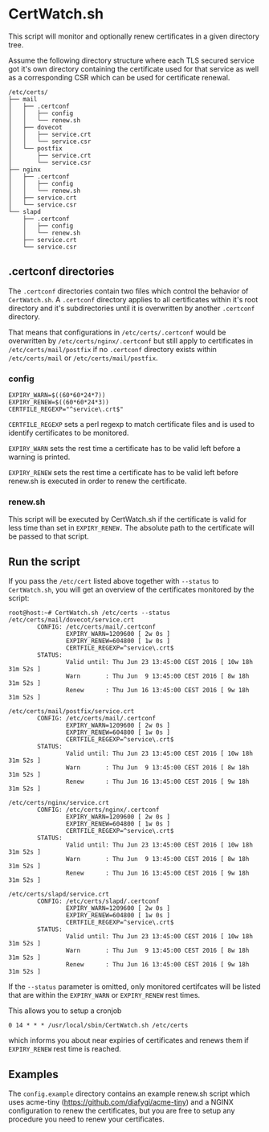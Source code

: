 # CertWatch.sh #

This script will monitor and optionally renew certificates in a given directory tree.

Assume the following directory structure where each TLS secured service got it's own directory containing the certificate used for that service as well as a corresponding CSR which can be used for certificate renewal.


	/etc/certs/
	├── mail
	│   ├── .certconf
	│   │   ├── config
	│   │   └── renew.sh
	│   ├── dovecot
	│   │   ├── service.crt
	│   │   └── service.csr
	│   └── postfix
	│       ├── service.crt
	│       └── service.csr
	├── nginx
	│   ├── .certconf
	│   │   ├── config
	│   │   └── renew.sh
	│   ├── service.crt
	│   └── service.csr
	└── slapd
	    ├── .certconf
	    │   ├── config
	    │   └── renew.sh
	    ├── service.crt
	    └── service.csr


## .certconf directories ##

The `.certconf` directories contain two files which control the behavior of `CertWatch.sh`. A `.certconf` directory applies to all certificates within it's root directory and it's subdirectories until it is overwritten by another `.certconf` directory.

That means that configurations in `/etc/certs/.certconf` would be overwritten by `/etc/certs/nginx/.certconf` but still apply to certificates in `/etc/certs/mail/postfix` if no `.certconf` directory exists within `/etc/certs/mail` or `/etc/certs/mail/postfix`.

### config ###

	EXPIRY_WARN=$((60*60*24*7))
	EXPIRY_RENEW=$((60*60*24*3))
	CERTFILE_REGEXP="^service\.crt$"


`CERTFILE_REGEXP` sets a perl regexp to match certificate files and is used to identify certificates to be monitored.

`EXPIRY_WARN` sets the rest time a certificate has to be valid left before a warning is printed.

`EXPIRY_RENEW` sets the rest time a certificate has to be valid left before renew.sh is executed in order to renew the certificate.

### renew.sh ###

This script will be executed by CertWatch.sh if the certificate is valid for less time than set in `EXPIRY_RENEW.` The absolute path to the certificate will be passed to that script.


## Run the script ##

If you pass the `/etc/cert` listed above together with `--status` to `CertWatch.sh`, you will get an overview of the certificates monitored by the script:

	root@host:~# CertWatch.sh /etc/certs --status
	/etc/certs/mail/dovecot/service.crt
	        CONFIG: /etc/certs/mail/.certconf
	                EXPIRY_WARN=1209600 [ 2w 0s ]
	                EXPIRY_RENEW=604800 [ 1w 0s ]
	                CERTFILE_REGEXP=^service\.crt$
	        STATUS:
	                Valid until: Thu Jun 23 13:45:00 CEST 2016 [ 10w 18h 31m 52s ]
	                Warn       : Thu Jun  9 13:45:00 CEST 2016 [ 8w 18h 31m 52s ] 
	                Renew      : Thu Jun 16 13:45:00 CEST 2016 [ 9w 18h 31m 52s ] 

	/etc/certs/mail/postfix/service.crt
	        CONFIG: /etc/certs/mail/.certconf
	                EXPIRY_WARN=1209600 [ 2w 0s ]
	                EXPIRY_RENEW=604800 [ 1w 0s ]
	                CERTFILE_REGEXP=^service\.crt$
	        STATUS:
	                Valid until: Thu Jun 23 13:45:00 CEST 2016 [ 10w 18h 31m 52s ]
	                Warn       : Thu Jun  9 13:45:00 CEST 2016 [ 8w 18h 31m 52s ] 
	                Renew      : Thu Jun 16 13:45:00 CEST 2016 [ 9w 18h 31m 52s ] 

	/etc/certs/nginx/service.crt
	        CONFIG: /etc/certs/nginx/.certconf
	                EXPIRY_WARN=1209600 [ 2w 0s ]
	                EXPIRY_RENEW=604800 [ 1w 0s ]
	                CERTFILE_REGEXP=^service\.crt$
	        STATUS:
	                Valid until: Thu Jun 23 13:45:00 CEST 2016 [ 10w 18h 31m 52s ]
	                Warn       : Thu Jun  9 13:45:00 CEST 2016 [ 8w 18h 31m 52s ] 
	                Renew      : Thu Jun 16 13:45:00 CEST 2016 [ 9w 18h 31m 52s ] 

	/etc/certs/slapd/service.crt
	        CONFIG: /etc/certs/slapd/.certconf
	                EXPIRY_WARN=1209600 [ 2w 0s ]
	                EXPIRY_RENEW=604800 [ 1w 0s ]
	                CERTFILE_REGEXP=^service\.crt$
	        STATUS:
	                Valid until: Thu Jun 23 13:45:00 CEST 2016 [ 10w 18h 31m 52s ]
	                Warn       : Thu Jun  9 13:45:00 CEST 2016 [ 8w 18h 31m 52s ] 
	                Renew      : Thu Jun 16 13:45:00 CEST 2016 [ 9w 18h 31m 52s ]


If the ``--status`` parameter is omitted, only monitored certifcates will be listed that are within the `EXPIRY_WARN` or `EXPIRY_RENEW` rest times.

This allows you to setup a cronjob

	0 14 * * * /usr/local/sbin/CertWatch.sh /etc/certs

which informs you about near expiries of certificates and renews them if `EXPIRY_RENEW` rest time is reached.

## Examples ##

The `config.example` directory contains an example renew.sh script which uses acme-tiny (https://github.com/diafygi/acme-tiny) and a NGINX configuration to renew the certificates, but you are free to setup any procedure you need to renew your certificates.